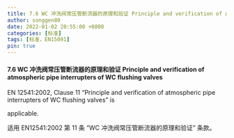 ```yaml
---
title: 7.6 WC 冲洗阀常压管断流器的原理和验证 Principle and verification of atmospheric pipe interrupters of WC flushing valves
author: songgen80
date: 2022-01-02 20:55:00 +0800
categories: [标准]
tags: [标准，EN15091]
pin: true
---
```


#### 7.6 WC 冲洗阀常压管断流器的原理和验证 Principle and verification of atmospheric pipe interrupters of WC flushing valves

EN 12541:2002, Clause 11 “Principle and verification of atmospheric pipe interrupters of WC flushing valves” is 

applicable.

适用 EN12541:2002 第 11 条 “WC 冲洗阀常压管断流器的原理和验证” 条款。

